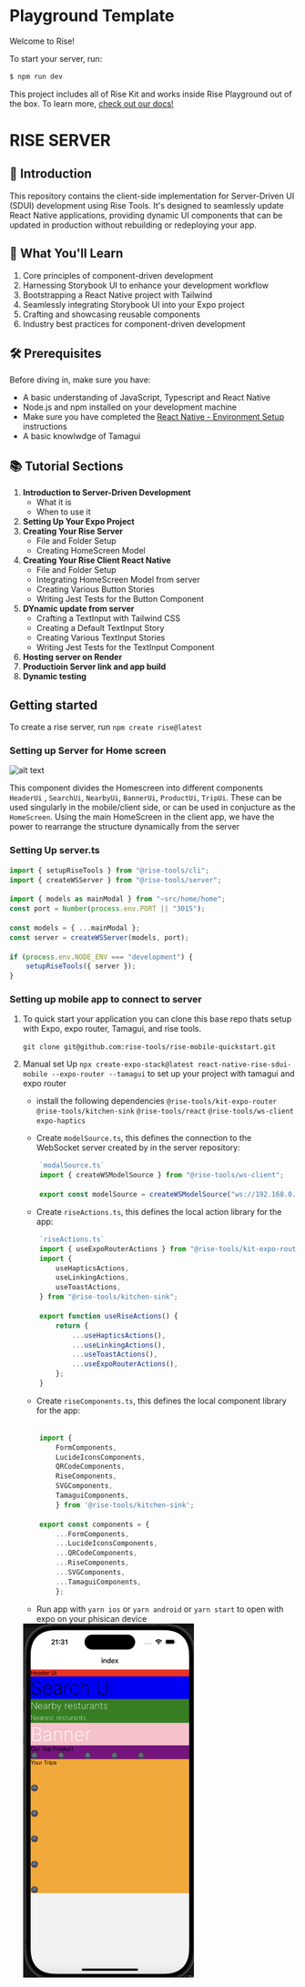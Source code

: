 # Playground Template

Welcome to Rise!

To start your server, run:

```sh
$ npm run dev
```

This project includes all of Rise Kit and works inside Rise Playground out of the box. To learn more, [check out our docs!](https://rise.tools/docs/playground/#building-for-playground)

# RISE SERVER

## 🚀 Introduction

This repository contains the client-side implementation for Server-Driven UI (SDUI) development using Rise Tools. It's designed to seamlessly update React Native applications, providing dynamic UI components that can be updated in production without rebuilding or redeploying your app.

## 🎯 What You'll Learn

1. Core principles of component-driven development
2. Harnessing Storybook UI to enhance your development workflow
3. Bootstrapping a React Native project with Tailwind
4. Seamlessly integrating Storybook UI into your Expo project
5. Crafting and showcasing reusable components
6. Industry best practices for component-driven development

## 🛠 Prerequisites

Before diving in, make sure you have:

- A basic understanding of JavaScript, Typescript and React Native
- Node.js and npm installed on your development machine
- Make sure you have completed the [React Native - Environment Setup](https://reactnative.dev/docs/environment-setup) instructions
- A basic knowlwdge of Tamagui

## 📚 Tutorial Sections

1. **Introduction to Server-Driven Development**
   - What it is
   - When to use it
2. **Setting Up Your Expo Project**
3. **Creating Your Rise Server**
   - File and Folder Setup
   - Creating HomeScreen Model
4. **Creating Your Rise Client React Native**
   - File and Folder Setup
   - Integrating HomeScreen Model from server
   - Creating Various Button Stories
   - Writing Jest Tests for the Button Component
5. **DYnamic update from server**
   - Crafting a TextInput with Tailwind CSS
   - Creating a Default TextInput Story
   - Creating Various TextInput Stories
   - Writing Jest Tests for the TextInput Component
6. **Hosting server on Render**
7. **Productioin Server link and app build**
8. **Dynamic testing**

## Getting started

To create a rise server, run `npm create rise@latest`

### Setting up Server for Home screen

<!-- ```javascript
import {
	H1,
	H3,
	H6,
	Text,
	XStack,
	YStack,
} from "@rise-tools/kitchen-sink/server";

export const models = {
	HeaderUI,
	SearchUI,
	NearbyUi: NearbyUi,
	BannerUi,
	ProductUi,
	HomeScreen,
};

function HeaderUI() {
	return (
		<YStack>
			<Text>Header Ui</Text>
		</YStack>
	);
}

function SearchUI() {
	return (
		<YStack>
			<H1>Search Ui</H1>
		</YStack>
	);
}

function NearbyUi() {
	return (
		<YStack>
			<H3>Nearby resturants</H3>

			<XStack gap="$12">
				<H6>Nearest resturants</H6>
			</XStack>
		</YStack>
	);
}

function BannerUi() {
	return (
		<YStack>
			<H1>Banner</H1>
		</YStack>
	);
}

function ProductUi() {
	return (
		<YStack>
			<Text>Our Top Product</Text>
			<XStack gap="$8">
				<Text>🌚</Text>
				<Text>🌚</Text>
				<Text>🌚</Text>
				<Text>🌚</Text>
				<Text>🌚</Text>
			</XStack>
		</YStack>
	);
}

function TripUi() {
	return (
		<YStack gap="$8">
			<Text>Your Trips</Text>
			<Text>🌚</Text>
			<Text>🌚</Text>
			<Text>🌚</Text>
			<Text>🌚</Text>
			<Text>🌚</Text>
		</YStack>
	);
}

function HomeScreen() {
	return (
		<YStack>
			<HeaderUI />
			<SearchUI />
			<NearbyUi />
			<BannerUi />
			<ProductUi />
			<TripUi />
		</YStack>
	);
}
``` -->

![alt text](assets/tutorial//HomeServer.png)

This component divides the Homescreen into different components `HeaderUi` , `SearchUi`, `NearbyUi`, `BannerUi`, `ProductUi`, `TripUi`. These can be used singularly in the mobile/client side, or can be used in conjucture as the `HomeScreen`. Using the main HomeScreen in the client app, we have the power to rearrange the structure dynamically from the server

### Setting Up server.ts

```javascript
import { setupRiseTools } from "@rise-tools/cli";
import { createWSServer } from "@rise-tools/server";

import { models as mainModal } from "~src/home/home";
const port = Number(process.env.PORT || "3015");

const models = { ...mainModal };
const server = createWSServer(models, port);

if (process.env.NODE_ENV === "development") {
	setupRiseTools({ server });
}
```

<!-- ![alt text](assets/tutorial/server.png) -->

### Setting up mobile app to connect to server

1. To quick start your application you can clone this base repo thats setup with Expo, expo router, Tamagui, and rise tools.

   `git clone git@github.com:rise-tools/rise-mobile-quickstart.git`

2. Manual set Up
   `npx create-expo-stack@latest react-native-rise-sdui-mobile --expo-router --tamagui` to set up your project with tamagui and expo router

   - install the following dependencies `@rise-tools/kit-expo-router` `@rise-tools/kitchen-sink` `@rise-tools/react` `@rise-tools/ws-client` `expo-haptics`

   - Create `modelSource.ts`, this defines the connection to the WebSocket server created by in the server repository:

   ```Typescript
       `modalSource.ts`
       import { createWSModelSource } from "@rise-tools/ws-client";

       export const modelSource = createWSModelSource("ws://192.168.0.213:3015");

   ```

   - Create `riseActions.ts`, this defines the local action library for the app:

   ```Typescript
       `riseActions.ts`
       import { useExpoRouterActions } from "@rise-tools/kit-expo-router";
       import {
           useHapticsActions,
           useLinkingActions,
           useToastActions,
       } from "@rise-tools/kitchen-sink";

       export function useRiseActions() {
           return {
               ...useHapticsActions(),
               ...useLinkingActions(),
               ...useToastActions(),
               ...useExpoRouterActions(),
           };
       }

   ```

   - Create `riseComponents.ts`, this defines the local component library for the app:

   ```Typescript

       import {
           FormComponents,
           LucideIconsComponents,
           QRCodeComponents,
           RiseComponents,
           SVGComponents,
           TamaguiComponents,
           } from '@rise-tools/kitchen-sink';

       export const components = {
           ...FormComponents,
           ...LucideIconsComponents,
           ...QRCodeComponents,
           ...RiseComponents,
           ...SVGComponents,
           ...TamaguiComponents,
           };

   ```

   - Run app with `yarn ios` or `yarn android` or `yarn start` to open with expo on your phisican device

   <img alt="Bare App " src="./assets/tutorial//baseHome.png" width="300" />
